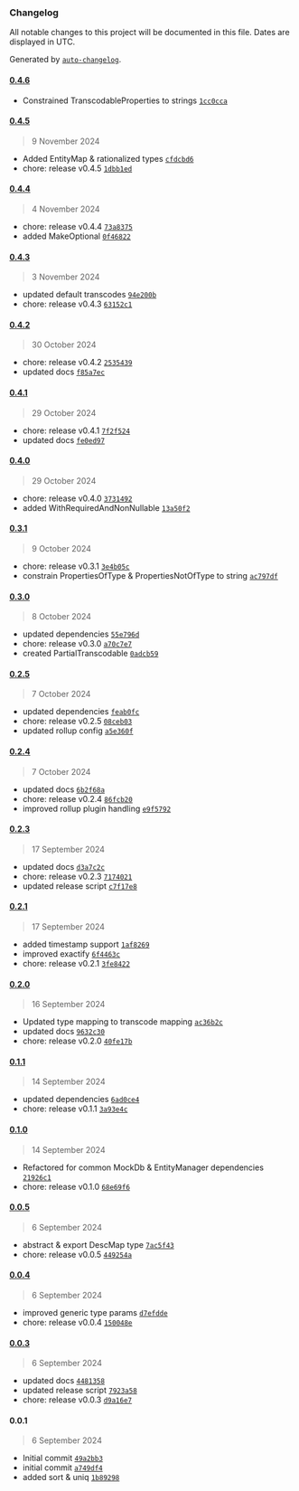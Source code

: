 ### Changelog

All notable changes to this project will be documented in this file. Dates are displayed in UTC.

Generated by [`auto-changelog`](https://github.com/CookPete/auto-changelog).

#### [0.4.6](https://github.com/karmaniverous/entity-tools/compare/0.4.5...0.4.6)

- Constrained TranscodableProperties to strings [`1cc0cca`](https://github.com/karmaniverous/entity-tools/commit/1cc0cca6aa4cdf6cabbece75eccb5cce6316ec4c)

#### [0.4.5](https://github.com/karmaniverous/entity-tools/compare/0.4.4...0.4.5)

> 9 November 2024

- Added EntityMap & rationalized types [`cfdcbd6`](https://github.com/karmaniverous/entity-tools/commit/cfdcbd672cd5946cdd3dba2844ce1695df134bf0)
- chore: release v0.4.5 [`1dbb1ed`](https://github.com/karmaniverous/entity-tools/commit/1dbb1ed34d054cca19d21b784da02614d9daec27)

#### [0.4.4](https://github.com/karmaniverous/entity-tools/compare/0.4.3...0.4.4)

> 4 November 2024

- chore: release v0.4.4 [`73a8375`](https://github.com/karmaniverous/entity-tools/commit/73a8375eacc6057607cd5295ff0a93d04ce1e1e5)
- added MakeOptional [`0f46822`](https://github.com/karmaniverous/entity-tools/commit/0f46822f99e1f49624a09f6a5ba607370824ebd8)

#### [0.4.3](https://github.com/karmaniverous/entity-tools/compare/0.4.2...0.4.3)

> 3 November 2024

- updated default transcodes [`94e200b`](https://github.com/karmaniverous/entity-tools/commit/94e200b1df1a5f418608c0f06c6ff5307f2104ec)
- chore: release v0.4.3 [`63152c1`](https://github.com/karmaniverous/entity-tools/commit/63152c13f8b265323547ea8a3622def166a97b1c)

#### [0.4.2](https://github.com/karmaniverous/entity-tools/compare/0.4.1...0.4.2)

> 30 October 2024

- chore: release v0.4.2 [`2535439`](https://github.com/karmaniverous/entity-tools/commit/25354391f329434922c4778c2546cdb76cb50c9e)
- updated docs [`f85a7ec`](https://github.com/karmaniverous/entity-tools/commit/f85a7ecc144dfc6b856eec4d2b8996198ea459c4)

#### [0.4.1](https://github.com/karmaniverous/entity-tools/compare/0.4.0...0.4.1)

> 29 October 2024

- chore: release v0.4.1 [`7f2f524`](https://github.com/karmaniverous/entity-tools/commit/7f2f524795e1e385b59e82053275611f4fab15ee)
- updated docs [`fe0ed97`](https://github.com/karmaniverous/entity-tools/commit/fe0ed972866f0564d5ea7936d6c7fb4e9b1d7342)

#### [0.4.0](https://github.com/karmaniverous/entity-tools/compare/0.3.1...0.4.0)

> 29 October 2024

- chore: release v0.4.0 [`3731492`](https://github.com/karmaniverous/entity-tools/commit/3731492ee0a76593168574626790dd491a548ce4)
- added WithRequiredAndNonNullable [`13a50f2`](https://github.com/karmaniverous/entity-tools/commit/13a50f2112cd4de3840cc60137f71a9fd0c35d58)

#### [0.3.1](https://github.com/karmaniverous/entity-tools/compare/0.3.0...0.3.1)

> 9 October 2024

- chore: release v0.3.1 [`3e4b05c`](https://github.com/karmaniverous/entity-tools/commit/3e4b05c503c285ee78f1b38f26c686e84290388f)
- constrain PropertiesOfType & PropertiesNotOfType to string [`ac797df`](https://github.com/karmaniverous/entity-tools/commit/ac797dfaa7c7d5630a72a95060ead1609db0c7ef)

#### [0.3.0](https://github.com/karmaniverous/entity-tools/compare/0.2.5...0.3.0)

> 8 October 2024

- updated dependencies [`55e796d`](https://github.com/karmaniverous/entity-tools/commit/55e796d9c532f0b466aca428aff334773d9cfcd2)
- chore: release v0.3.0 [`a70c7e7`](https://github.com/karmaniverous/entity-tools/commit/a70c7e7c0a93100777c229df806ffafb8f1a573d)
- created PartialTranscodable [`0adcb59`](https://github.com/karmaniverous/entity-tools/commit/0adcb595e5c2b294fbf128d80364d4d09e907d69)

#### [0.2.5](https://github.com/karmaniverous/entity-tools/compare/0.2.4...0.2.5)

> 7 October 2024

- updated dependencies [`feab0fc`](https://github.com/karmaniverous/entity-tools/commit/feab0fc9d117d0b10d6994134062e34c448ccbd7)
- chore: release v0.2.5 [`08ceb03`](https://github.com/karmaniverous/entity-tools/commit/08ceb031a0775801d79245731111e905d5bff289)
- updated rollup config [`a5e360f`](https://github.com/karmaniverous/entity-tools/commit/a5e360f05cfb877abf963cc92e34f0d4506176ec)

#### [0.2.4](https://github.com/karmaniverous/entity-tools/compare/0.2.3...0.2.4)

> 7 October 2024

- updated docs [`6b2f68a`](https://github.com/karmaniverous/entity-tools/commit/6b2f68a9af2aeb5b634e7ed0191f128a3a0274d0)
- chore: release v0.2.4 [`86fcb20`](https://github.com/karmaniverous/entity-tools/commit/86fcb20c70b31f9437a886ebe81371435121b241)
- improved rollup plugin handling [`e9f5792`](https://github.com/karmaniverous/entity-tools/commit/e9f5792da2580960fab765a3888e04f1ecba24d9)

#### [0.2.3](https://github.com/karmaniverous/entity-tools/compare/0.2.1...0.2.3)

> 17 September 2024

- updated docs [`d3a7c2c`](https://github.com/karmaniverous/entity-tools/commit/d3a7c2cdf49c7a1f8bfa441a048f58ba4a740414)
- chore: release v0.2.3 [`7174021`](https://github.com/karmaniverous/entity-tools/commit/7174021ef68f42ef71f4c10b6bcd6bf985c49ec5)
- updated release script [`c7f17e8`](https://github.com/karmaniverous/entity-tools/commit/c7f17e81ee2bc11edb5331f17a79c19237de6213)

#### [0.2.1](https://github.com/karmaniverous/entity-tools/compare/0.2.0...0.2.1)

> 17 September 2024

- added timestamp support [`1af8269`](https://github.com/karmaniverous/entity-tools/commit/1af8269c37bf56e2602d30f19b6db484799c7f3d)
- improved exactify [`6f4463c`](https://github.com/karmaniverous/entity-tools/commit/6f4463c3dd2c07a716cfef0427778b85f1625391)
- chore: release v0.2.1 [`3fe8422`](https://github.com/karmaniverous/entity-tools/commit/3fe8422e17c69b190ce586c085be2b61f49e91ca)

#### [0.2.0](https://github.com/karmaniverous/entity-tools/compare/0.1.1...0.2.0)

> 16 September 2024

- Updated type mapping to transcode mapping [`ac36b2c`](https://github.com/karmaniverous/entity-tools/commit/ac36b2c4a8331607ad6454d006b3877526ed4f64)
- updated docs [`9632c30`](https://github.com/karmaniverous/entity-tools/commit/9632c306597d68b28be3736d40229e3a7fef79ec)
- chore: release v0.2.0 [`40fe17b`](https://github.com/karmaniverous/entity-tools/commit/40fe17bd72ec95ce80301d67a959d559cfaa564b)

#### [0.1.1](https://github.com/karmaniverous/entity-tools/compare/0.1.0...0.1.1)

> 14 September 2024

- updated dependencies [`6ad0ce4`](https://github.com/karmaniverous/entity-tools/commit/6ad0ce49be87770379e5f9b0fc14a5bc96a3bd80)
- chore: release v0.1.1 [`3a93e4c`](https://github.com/karmaniverous/entity-tools/commit/3a93e4cf9de62eda3cabe8c44b6abed500c8b456)

#### [0.1.0](https://github.com/karmaniverous/entity-tools/compare/0.0.5...0.1.0)

> 14 September 2024

- Refactored for common MockDb & EntityManager dependencies [`21926c1`](https://github.com/karmaniverous/entity-tools/commit/21926c1f107f559dde6b267f87f3efe8408b84db)
- chore: release v0.1.0 [`68e69f6`](https://github.com/karmaniverous/entity-tools/commit/68e69f6444398cf063ef3c2e54c21f88fbd7568d)

#### [0.0.5](https://github.com/karmaniverous/entity-tools/compare/0.0.4...0.0.5)

> 6 September 2024

- abstract & export DescMap type [`7ac5f43`](https://github.com/karmaniverous/entity-tools/commit/7ac5f43c986249e3bd3341e1b84566e2906abfcf)
- chore: release v0.0.5 [`449254a`](https://github.com/karmaniverous/entity-tools/commit/449254a9dbb8d24e6989a77a6ed8ec3d07deca9c)

#### [0.0.4](https://github.com/karmaniverous/entity-tools/compare/0.0.3...0.0.4)

> 6 September 2024

- improved generic type params [`d7efdde`](https://github.com/karmaniverous/entity-tools/commit/d7efdde8fb9549d9b4386f95c8a3478c58c6e8ed)
- chore: release v0.0.4 [`150048e`](https://github.com/karmaniverous/entity-tools/commit/150048e8bbbff8859d48490a1fe7a8362579e5aa)

#### [0.0.3](https://github.com/karmaniverous/entity-tools/compare/0.0.1...0.0.3)

> 6 September 2024

- updated docs [`4481358`](https://github.com/karmaniverous/entity-tools/commit/448135846e9052de589540b777388ce6eed0b7e2)
- updated release script [`7923a58`](https://github.com/karmaniverous/entity-tools/commit/7923a587c4a848e4c9e1a6dc8a6a4ffe965713b6)
- chore: release v0.0.3 [`d9a16e7`](https://github.com/karmaniverous/entity-tools/commit/d9a16e7d4a07b03ef015ac47fba8d357886990f8)

#### 0.0.1

> 6 September 2024

- Initial commit [`49a2bb3`](https://github.com/karmaniverous/entity-tools/commit/49a2bb39a79c23a68c935e46247e5e26dd5066ee)
- initial commit [`a749df4`](https://github.com/karmaniverous/entity-tools/commit/a749df473bd44234c8badf9fa9c37b64334f4c8c)
- added sort & uniq [`1b89298`](https://github.com/karmaniverous/entity-tools/commit/1b89298d76b29b17209dd0bf6f9fcd4ee18da99d)
